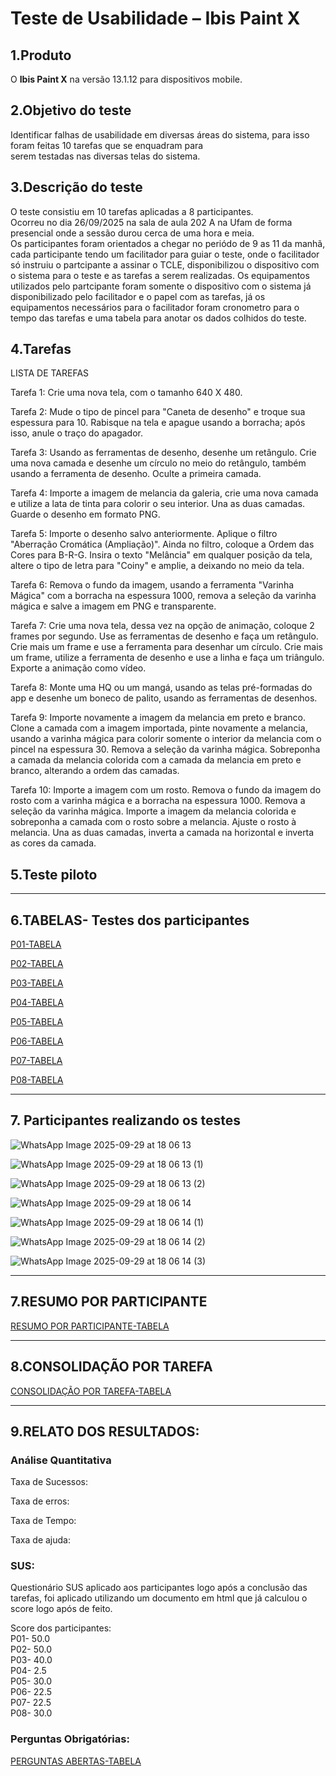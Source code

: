 # Teste de Usabilidade – Ibis Paint X



## 1.Produto
O **Ibis Paint X** na versão 13.1.12 para dispositivos mobile.

## 2.Objetivo do teste
Identificar falhas de usabilidade em diversas áreas do sistema, para isso foram feitas 10 tarefas que se enquadram para   
serem testadas nas diversas telas do sistema.

## 3.Descrição do teste
O teste consistiu em 10 tarefas aplicadas a 8 participantes.  
Ocorreu no dia 26/09/2025 na sala de aula 202 A na Ufam de forma presencial onde a sessão durou cerca de uma hora e meia.  
Os participantes foram orientados a chegar no periódo de 9 as 11 da manhã, cada participante tendo um facilitador para guiar o teste, onde o facilitador só instruiu o partcipante a assinar o TCLE, disponibilizou o dispositivo com o sistema para o teste e as tarefas a serem realizadas.
Os equipamentos utilizados pelo partcipante foram somente o dispositivo com o sistema já disponibilizado pelo facilitador e o papel com as tarefas, já os equipamentos necessários para o facilitador foram cronometro para o tempo das tarefas e uma tabela para anotar os dados colhidos do teste.  

## 4.Tarefas

 LISTA DE TAREFAS



Tarefa 1: Crie uma nova tela, com o tamanho 640 X 480.  

Tarefa 2: Mude o tipo de pincel para "Caneta de desenho" e troque sua espessura para 10. Rabisque na tela e apague usando a borracha; após isso, anule o traço do apagador.  

Tarefa 3: Usando as ferramentas de desenho, desenhe um retângulo. Crie uma nova camada e desenhe um círculo no meio do retângulo, também usando a ferramenta de desenho. Oculte a primeira camada.  

Tarefa 4: Importe a imagem de melancia da galeria, crie uma nova camada e utilize a lata de tinta para colorir o seu interior. Una as duas camadas. Guarde o desenho em formato PNG.  

Tarefa 5: Importe o desenho salvo anteriormente. Aplique o filtro "Aberração Cromática (Ampliação)". Ainda no filtro, coloque a Ordem das Cores para B-R-G. Insira o texto "Melância" em qualquer posição da tela, altere o tipo de letra para "Coiny" e amplie, a deixando no meio da tela.  

Tarefa 6: Remova o fundo da imagem, usando a ferramenta "Varinha Mágica" com a borracha na espessura 1000, remova a seleção da varinha mágica e salve a imagem em PNG e transparente.  

Tarefa 7: Crie uma nova tela, dessa vez na opção de animação, coloque 2 frames por segundo. Use as ferramentas de desenho e faça um retângulo. Crie mais um frame e use a ferramenta para desenhar um círculo. Crie mais um frame, utilize a ferramenta de desenho e use a linha e faça um triângulo. Exporte a animação como vídeo.  

Tarefa 8: Monte uma HQ ou um mangá, usando as telas pré-formadas do app e desenhe um boneco de palito, usando as ferramentas de desenhos.  

Tarefa 9: Importe novamente a imagem da melancia em preto e branco. Clone a camada com a imagem importada, pinte novamente a melancia, usando a varinha mágica para colorir somente o interior da melancia com o pincel na espessura 30. Remova a seleção da varinha mágica. Sobreponha a camada da melancia colorida com a camada da melancia em preto e branco, alterando a ordem das camadas.  

Tarefa 10: Importe a imagem com um rosto. Remova o fundo da imagem do rosto com a varinha mágica e a borracha na espessura 1000. Remova a seleção da varinha mágica. Importe a imagem da melancia colorida e sobreponha a camada com o rosto sobre a melancia. Ajuste o rosto à melancia. Una as duas camadas, inverta a camada na horizontal e inverta as cores da camada.


## 5.Teste piloto



--- 
## 6.TABELAS- Testes dos participantes

[P01-TABELA](https://www.notion.so/27b6b4a865398008b7f5c2350378910e?v=27b6b4a8653980ab9cce000cc03eb519&source=copy_link)

[P02-TABELA](https://www.notion.so/27b6b4a8653980c68f37e3cabbd8621f?v=27b6b4a8653981b6ad5f000c4c9f9934&source=copy_link)

[P03-TABELA](https://www.notion.so/27c6b4a865398062869dfb9a21146d35?v=27c6b4a865398158af43000cd5528aa8&source=copy_link)

[P04-TABELA](https://www.notion.so/27c6b4a86539806eaecde03816a0a91a?v=27c6b4a8653981ef9b58000c02cf1c6a&source=copy_link)

[P05-TABELA](https://www.notion.so/27c6b4a8653980d2a9f6ec9a1cf5071b?v=27c6b4a86539810a865b000c94ed540c&source=copy_link)

[P06-TABELA](https://www.notion.so/27c6b4a865398025b065c391c8e951c8?v=27c6b4a865398154a0a1000cfe2e11a4&source=copy_link)

[P07-TABELA](https://www.notion.so/27c6b4a86539807c9a95f4ad3695fb0f?v=27c6b4a86539812c8474000c0736e90b&source=copy_link)

[P08-TABELA](https://www.notion.so/27c6b4a8653980cfa58ffae1c417fd86?v=27c6b4a86539819793d6000c6e423598&source=copy_link)

--- 
## 7. Participantes realizando os testes  

![WhatsApp Image 2025-09-29 at 18 06 13](https://github.com/user-attachments/assets/763462ed-c16f-45a3-9f57-76d4eea5bae2)

![WhatsApp Image 2025-09-29 at 18 06 13 (1)](https://github.com/user-attachments/assets/48bff3dd-6006-4b5c-8341-cb4f56cab315)

![WhatsApp Image 2025-09-29 at 18 06 13 (2)](https://github.com/user-attachments/assets/30af50e5-3a2e-4fe3-a431-146a7b18f65d)

![WhatsApp Image 2025-09-29 at 18 06 14](https://github.com/user-attachments/assets/00e85a1a-d5dc-452c-a771-61ffd8764fd5)

![WhatsApp Image 2025-09-29 at 18 06 14 (1)](https://github.com/user-attachments/assets/3b313527-ce20-4835-be09-1c12a053c659)

![WhatsApp Image 2025-09-29 at 18 06 14 (2)](https://github.com/user-attachments/assets/2ef144c9-8348-4dc4-84c6-5cf2992458b7)

![WhatsApp Image 2025-09-29 at 18 06 14 (3)](https://github.com/user-attachments/assets/7624970f-2a07-4ad4-b40e-84b14732e930)  



---  

## 7.RESUMO POR PARTICIPANTE

[RESUMO POR PARTICIPANTE-TABELA](https://www.notion.so/27c6b4a86539801ca652dc10119ba569?v=27c6b4a865398033b437000c03abeeda&source=copy_link)

---

## 8.CONSOLIDAÇÃO POR TAREFA

[CONSOLIDAÇÃO POR TAREFA-TABELA](https://www.notion.so/27c6b4a865398085960bc719a8071e1b?v=27c6b4a8653980b3949a000c57cac8a8&source=copy_link)

---

## 9.RELATO DOS RESULTADOS:

### Análise Quantitativa
Taxa de Sucessos:  

Taxa de erros:

Taxa de Tempo:

Taxa de ajuda:

### SUS:

Questionário SUS aplicado aos participantes logo após a conclusão das tarefas, foi aplicado utilizando um documento em html que já calculou o score logo após de feito.  

  
Score dos participantes:  
P01- 50.0  
P02- 50.0  
P03- 40.0  
P04- 2.5  
P05- 30.0  
P06- 22.5  
P07- 22.5  
P08- 30.0


### Perguntas Obrigatórias:
[PERGUNTAS ABERTAS-TABELA](https://www.notion.so/27d8a7d67aa88064a8ebc689fd1d4fb9?v=27d8a7d67aa8801f919d000cccc2f56d&source=copy_link)




